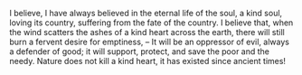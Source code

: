 I believe, I have always believed in the eternal life of the soul, a kind soul, loving its country, suffering from the fate of the country.
I believe that, when the wind scatters the ashes of a kind heart across the earth, there will still burn a fervent desire for emptiness, –
It will be an oppressor of evil, always a defender of good; it will support, protect, and save the poor and the needy.
Nature does not kill a kind heart, it has existed since ancient times!